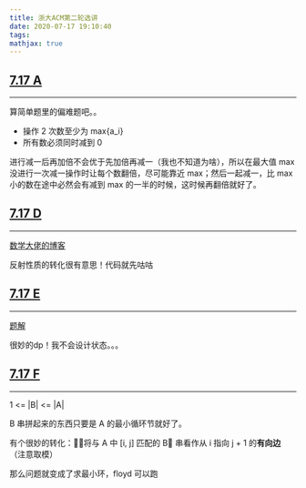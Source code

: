 ```yaml
---
title: 浙大ACM第二轮选讲
date: 2020-07-17 19:10:40
tags:
mathjax: true
---
```


## [7.17 A](https://zjusummer.contest.codeforces.com/group/clkkguw3vK/contest/102657/problem/A)
-----

算简单题里的偏难题吧。。

* 操作 2 次数至少为 max{a_i}
* 所有数必须同时减到 0

进行减一后再加倍不会优于先加倍再减一（我也不知道为啥），所以在最大值 max 没进行一次减一操作时让每个数翻倍，尽可能靠近 max；然后一起减一，比 max 小的数在途中必然会有减到 max 的一半的时候，这时候再翻倍就好了。

## [7.17 D](https://zjusummer.contest.codeforces.com/group/clkkguw3vK/contest/102657/problem/D)
-----

[数学大佬的博客](https://www.luogu.com.cn/blog/zyxxs/post-717-d-ti-ti-xie)

反射性质的转化很有意思！代码就先咕咕

## [7.17 E](https://zjusummer.contest.codeforces.com/group/clkkguw3vK/contest/102657/problem/E)
-----

[题解](https://www.kdocs.cn/l/sf6G7oaScGQm?f=201)

很妙的dp！我不会设计状态。。。

## [7.17 F](https://zjusummer.contest.codeforces.com/group/clkkguw3vK/contest/102657/problem/F)
-----

1 <= |B| <= |A|

B 串拼起来的东西只要是 A 的最小循环节就好了。

有个很妙的转化：将与 A 中 [i, j] 匹配的 B 串看作从 i 指向 j + 1 的**有向边**（注意取模）

那么问题就变成了求最小环，floyd 可以跑